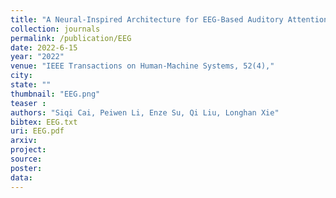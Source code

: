 ```yaml
---
title: "A Neural-Inspired Architecture for EEG-Based Auditory Attention Detection"
collection: journals
permalink: /publication/EEG
date: 2022-6-15
year: "2022"
venue: "IEEE Transactions on Human-Machine Systems, 52(4),"
city: 
state: ""
thumbnail: "EEG.png"
teaser : 
authors: "Siqi Cai, Peiwen Li, Enze Su, Qi Liu, Longhan Xie"
bibtex: EEG.txt
uri: EEG.pdf
arxiv: 
project: 
source: 
poster: 
data:
---
```

